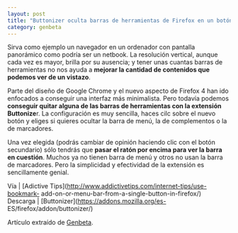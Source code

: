 ```yaml
---
layout: post
title: "Buttonizer oculta barras de herramientas de Firefox en un botón"
category: genbeta
---
```




Sirva como ejemplo un navegador en un ordenador con pantalla panorámico como
podría ser un netbook. La resolución vertical, aunque cada vez es mayor,
brilla por su ausencia; y tener unas cuantas barras de herramientas no nos
ayuda a **mejorar la cantidad de contenidos que podemos ver de un vistazo**.

Parte del diseño de Google Chrome y el nuevo aspecto de Firefox 4 han ido
enfocados a conseguir una interfaz más minimalista. Pero todavía podemos
**conseguir quitar alguna de las barras de herramientas con la extensión
Buttonize**r. La configuración es muy sencilla, haces cilc sobre el nuevo
botón y eliges si quieres ocultar la barra de menú, la de complementos o la de
marcadores.

Una vez elegida (podrás cambiar de opinión haciendo clic con el botón
secundario) sólo tendrás que **pasar el ratón por encima para ver la barra en
cuestión**. Muchos ya no tienen barra de menú y otros no usan la barra de
marcadores. Pero la simplicidad y efectividad de la extensión es sencillamente
genial.

Vía | [Adictive Tips](http://www.addictivetips.com/internet-tips/use-bookmark-
add-on-or-menu-bar-from-a-single-button-in-firefox/)  
Descarga | [Buttonizer](https://addons.mozilla.org/es-
ES/firefox/addon/buttonizer/)

Artículo extraído de [Genbeta](http://www.genbeta.com).